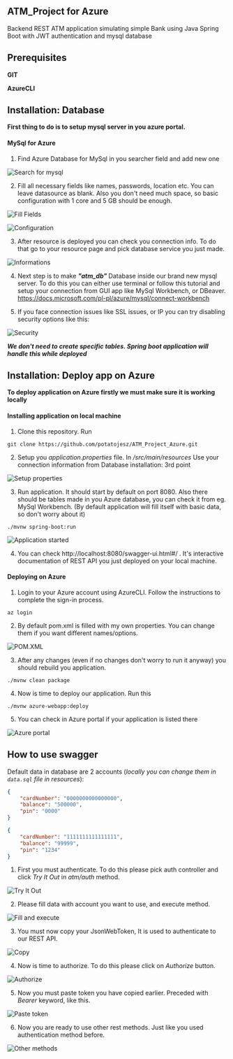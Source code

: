 ## ATM_Project for Azure

Backend REST ATM application simulating simple Bank using Java Spring Boot with JWT authentication and mysql database

##  Prerequisites

**GIT**

**AzureCLI**

##  Installation: Database

**First thing to do is to setup mysql server in you azure portal.**

####    MySql for Azure

1. Find Azure Database for MySql in you searcher field and add new one

![Search for mysql](https://github.com/potatojesz/ATM_Project_Azure/blob/master/screenshots/db_search.JPG)

2. Fill all necessary fields like names, passwords, location etc. You can leave datasource as blank.
Also you don't need much space, so basic configuration with 1 core and 5 GB should be enough.

![Fill Fields](https://github.com/potatojesz/ATM_Project_Azure/blob/master/screenshots/db_fill_fields.JPG)

![Configuration](https://github.com/potatojesz/ATM_Project_Azure/blob/master/screenshots/db_configuration.JPG)

3. After resource is deployed you can check you connection info. To do that go to your resource page and pick database service you just   made.

![Informations](https://github.com/potatojesz/ATM_Project_Azure/blob/master/screenshots/db_made.JPG)

4. Next step is to make ***"atm_db"*** Database inside our brand new mysql server. To do this you can either use terminal or follow this        tutorial and setup your connection from GUI app like MySql Workbench, or DBeaver. https://docs.microsoft.com/pl-pl/azure/mysql/connect-workbench

5. If you face connection issues like SSL issues, or IP you can try disabling security options like this:

![Security](https://github.com/potatojesz/ATM_Project_Azure/blob/master/screenshots/db_security.JPG)

***We don't need to create specific tables. Spring boot application will handle this while deployed***

##  Installation: Deploy app on Azure

**To deploy application on Azure firstly we must make sure it is working locally**

#### Installing application on local machine

1. Clone this repository. Run
```shell
git clone https://github.com/potatojesz/ATM_Project_Azure.git
```

2. Setup you *application.properties* file. In */src/main/resources* Use your connection information from Database installation: 3rd point

![Setup properties](https://github.com/potatojesz/ATM_Project_Azure/blob/master/screenshots/app_properties.JPG)

3. Run application. It should start by default on port 8080. Also there should be tables made in you Azure database, you can check it from eg. MySql Workbench. (By default application will fill itself with basic data, so don't worry about it)
```shell
./mvnw spring-boot:run
```

![Application started](https://github.com/potatojesz/ATM_Project_Azure/blob/master/screenshots/app_started.JPG)

4. You can check http://localhost:8080/swagger-ui.html#/ .  It's interactive documentation of REST API you just deployed on your local machine.



#### Deploying on Azure

1. Login to your Azure account using AzureCLI. Follow the instructions to complete the sign-in process.
```shell
az login
```

2. By default pom.xml is filled with my own properties. You can change them if you want different names/options.

![POM.XML](https://github.com/potatojesz/ATM_Project_Azure/blob/master/screenshots/app_pom.JPG)

3. After any changes (even if no changes don't worry to run it anyway) you should rebuild you application.
```shell
./mvnw clean package
```

4. Now is time to deploy our application. Run this
```shell
./mvnw azure-webapp:deploy
```

5. You can check in Azure portal if your application is listed there

![Azure portal](https://github.com/potatojesz/ATM_Project_Azure/blob/master/screenshots/app_azure_portal.JPG)



## How to use swagger

Default data in database are 2 accounts (_locally you can change them in ```data.sql``` file in resources_):
```json
{
    "cardNumber": "0000000000000000",
    "balance": "500000",
    "pin": "0000"
}
```
```json
{
    "cardNumber": "1111111111111111",
    "balance": "99999",
    "pin": "1234"
}
```


1. First you must authenticate. To do this please pick auth controller and click *Try It Out* in *atm/auth* method.

![Try It Out](https://github.com/potatojesz/ATM_Project_Azure/blob/master/screenshots/swagger_tryit.JPG)

2. Please fill data with account you want to use, and execute method.

![Fill and execute](https://github.com/potatojesz/ATM_Project_Azure/blob/master/screenshots/swagger_execute.JPG)

3. You must now copy your JsonWebToken, It is used to authenticate to our REST API.

![Copy](https://github.com/potatojesz/ATM_Project_Azure/blob/master/screenshots/swagger_copy_token.JPG)

4. Now is time to authorize. To do this please click on *Authorize* button.

![Authorize](https://github.com/potatojesz/ATM_Project_Azure/blob/master/screenshots/swagger_authorize.JPG)

5. Now you must paste token you have copied earlier. Preceded with *Bearer* keyword, like this.

![Paste token](https://github.com/potatojesz/ATM_Project_Azure/blob/master/screenshots/swagger_paste_token.JPG)

6. Now you are ready to use other rest methods. Just like you used authentication method before.

![Other methods](https://github.com/potatojesz/ATM_Project_Azure/blob/master/screenshots/swagger_other_methods.JPG)
